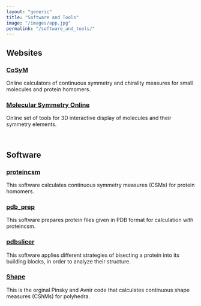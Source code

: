 ```yaml
---
layout: "generic"
title: "Software and Tools"
image: "/images/app.jpg"
permalink: "/software_and_tools/"
---
```

  
  
  
## Websites
### [CoSyM](https://csm.ouproj.org.il/)
Online calculators of continuous symmetry and chirality measures for small molecules and protein homomers.

### [Molecular Symmetry Online](https://telem.openu.ac.il/symmetry/)
Online set of tools for 3D interactive display of molecules and their symmetry elements.


<br/>

## Software
### [proteincsm](https://continuous-symmetry-measure.github.io/proteincsm)
This software calculates continuous symmetry measures (CSMs) for protein homomers.

### [pdb_prep](https://continuous-symmetry-measure.github.io/pdb_prep)
This software prepares protein files given in PDB format for calculation with proteincsm.

### [pdbslicer](https://continuous-symmetry-measure.github.io/pdbslicer)
This software applies different strategies of bisecting a protein into its building blocks, in order to analyze their structure. 

### [Shape](https://github.com/continuous-symmetry-measure/shape)
This is the orginal Pinsky and Avnir code that calculates continuous shape measures (CShMs) for polyhedra.

